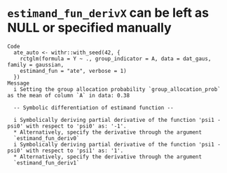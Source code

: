 # `estimand_fun_derivX` can be left as NULL or specified manually

    Code
      ate_auto <- withr::with_seed(42, {
        rctglm(formula = Y ~ ., group_indicator = A, data = dat_gaus, family = gaussian,
        estimand_fun = "ate", verbose = 1)
      })
    Message
      i Setting the group allocation probability `group_allocation_prob` as the mean of column `A` in data: 0.38
      
      -- Symbolic differentiation of estimand function --
      
      i Symbolically deriving partial derivative of the function 'psi1 - psi0' with respect to 'psi0' as: '-1'.
      * Alternatively, specify the derivative through the argument
      `estimand_fun_deriv0`
      i Symbolically deriving partial derivative of the function 'psi1 - psi0' with respect to 'psi1' as: '1'.
      * Alternatively, specify the derivative through the argument
      `estimand_fun_deriv1`

